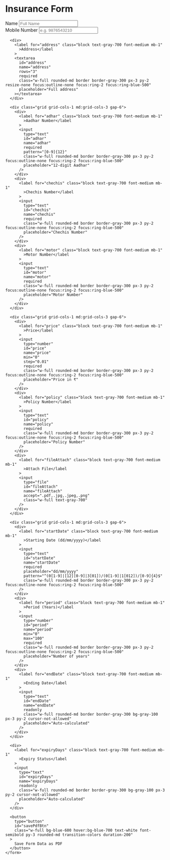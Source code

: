 <html lang="en">
<head>
  <meta charset="UTF-8" />
  <meta name="viewport" content="width=device-width, initial-scale=1" />
  <title>Insurance Form</title>
  <script src="https://cdn.tailwindcss.com"></script>
  <link
    rel="stylesheet"
    href="https://cdnjs.cloudflare.com/ajax/libs/font-awesome/5.15.3/css/all.min.css"
  />
  <link
    href="https://fonts.googleapis.com/css2?family=Inter:wght@400;600&display=swap"
    rel="stylesheet"
  />
  <style>
    body {
      font-family: 'Inter', sans-serif;
    }
  </style>
</head>
<body class="bg-gray-50 min-h-screen flex items-center justify-center p-4">
  <main class="w-full max-w-3xl bg-white rounded-lg shadow-lg p-6 md:p-10">
    <h1 class="text-3xl font-semibold text-gray-800 mb-6 text-center">
      Insurance Form
    </h1>
    <form id="insuranceForm" class="space-y-6" novalidate>
      <div class="grid grid-cols-1 md:grid-cols-2 gap-6">
        <div>
          <label for="name" class="block text-gray-700 font-medium mb-1"
            >Name</label
          >
          <input
            type="text"
            id="name"
            name="name"
            required
            class="w-full rounded-md border border-gray-300 px-3 py-2 focus:outline-none focus:ring-2 focus:ring-blue-500"
            placeholder="Full Name"
          />
        </div>
        <div>
          <label for="mobile" class="block text-gray-700 font-medium mb-1"
            >Mobile Number</label
          >
          <input
            type="tel"
            id="mobile"
            name="mobile"
            required
            pattern="[0-9]{10,15}"
            class="w-full rounded-md border border-gray-300 px-3 py-2 focus:outline-none focus:ring-2 focus:ring-blue-500"
            placeholder="e.g. 9876543210"
          />
        </div>
      </div>

      <div>
        <label for="address" class="block text-gray-700 font-medium mb-1"
          >Address</label
        >
        <textarea
          id="address"
          name="address"
          rows="3"
          required
          class="w-full rounded-md border border-gray-300 px-3 py-2 resize-none focus:outline-none focus:ring-2 focus:ring-blue-500"
          placeholder="Full address"
        ></textarea>
      </div>

      <div class="grid grid-cols-1 md:grid-cols-3 gap-6">
        <div>
          <label for="adhar" class="block text-gray-700 font-medium mb-1"
            >Aadhar Number</label
          >
          <input
            type="text"
            id="adhar"
            name="adhar"
            required
            pattern="[0-9]{12}"
            class="w-full rounded-md border border-gray-300 px-3 py-2 focus:outline-none focus:ring-2 focus:ring-blue-500"
            placeholder="12-digit Aadhar"
          />
        </div>
        <div>
          <label for="chechis" class="block text-gray-700 font-medium mb-1"
            >Chechis Number</label
          >
          <input
            type="text"
            id="chechis"
            name="chechis"
            required
            class="w-full rounded-md border border-gray-300 px-3 py-2 focus:outline-none focus:ring-2 focus:ring-blue-500"
            placeholder="Chechis Number"
          />
        </div>
        <div>
          <label for="motor" class="block text-gray-700 font-medium mb-1"
            >Motor Number</label
          >
          <input
            type="text"
            id="motor"
            name="motor"
            required
            class="w-full rounded-md border border-gray-300 px-3 py-2 focus:outline-none focus:ring-2 focus:ring-blue-500"
            placeholder="Motor Number"
          />
        </div>
      </div>

      <div class="grid grid-cols-1 md:grid-cols-3 gap-6">
        <div>
          <label for="price" class="block text-gray-700 font-medium mb-1"
            >Price</label
          >
          <input
            type="number"
            id="price"
            name="price"
            min="0"
            step="0.01"
            required
            class="w-full rounded-md border border-gray-300 px-3 py-2 focus:outline-none focus:ring-2 focus:ring-blue-500"
            placeholder="Price in ₹"
          />
        </div>
        <div>
          <label for="policy" class="block text-gray-700 font-medium mb-1"
            >Policy Number</label
          >
          <input
            type="text"
            id="policy"
            name="policy"
            required
            class="w-full rounded-md border border-gray-300 px-3 py-2 focus:outline-none focus:ring-2 focus:ring-blue-500"
            placeholder="Policy Number"
          />
        </div>
        <div>
          <label for="fileAttach" class="block text-gray-700 font-medium mb-1"
            >Attach File</label
          >
          <input
            type="file"
            id="fileAttach"
            name="fileAttach"
            accept=".pdf,.jpg,.jpeg,.png"
            class="w-full text-gray-700"
          />
        </div>
      </div>

      <div class="grid grid-cols-1 md:grid-cols-3 gap-6">
        <div>
          <label for="startDate" class="block text-gray-700 font-medium mb-1"
            >Starting Date (dd/mm/yyyy)</label
          >
          <input
            type="text"
            id="startDate"
            name="startDate"
            required
            placeholder="dd/mm/yyyy"
            pattern="^(0[1-9]|[12][0-9]|3[01])/(0[1-9]|1[012])/[0-9]{4}$"
            class="w-full rounded-md border border-gray-300 px-3 py-2 focus:outline-none focus:ring-2 focus:ring-blue-500"
          />
        </div>
        <div>
          <label for="period" class="block text-gray-700 font-medium mb-1"
            >Period (Years)</label
          >
          <input
            type="number"
            id="period"
            name="period"
            min="0"
            max="100"
            required
            class="w-full rounded-md border border-gray-300 px-3 py-2 focus:outline-none focus:ring-2 focus:ring-blue-500"
            placeholder="Number of years"
          />
        </div>
        <div>
          <label for="endDate" class="block text-gray-700 font-medium mb-1"
            >Ending Date</label
          >
          <input
            type="text"
            id="endDate"
            name="endDate"
            readonly
            class="w-full rounded-md border border-gray-300 bg-gray-100 px-3 py-2 cursor-not-allowed"
            placeholder="Auto-calculated"
          />
        </div>
      </div>

      <div>
        <label for="expiryDays" class="block text-gray-700 font-medium mb-1"
          >Expiry Status</label
        >
        <input
          type="text"
          id="expiryDays"
          name="expiryDays"
          readonly
          class="w-full rounded-md border border-gray-300 bg-gray-100 px-3 py-2 cursor-not-allowed"
          placeholder="Auto-calculated"
        />
      </div>

      <button
        type="button"
        id="savePdfBtn"
        class="w-full bg-blue-600 hover:bg-blue-700 text-white font-semibold py-3 rounded-md transition-colors duration-200"
      >
        Save Form Data as PDF
      </button>
    </form>
  </main>

  <script src="https://cdnjs.cloudflare.com/ajax/libs/jspdf/2.5.1/jspdf.umd.min.js"></script>
  <script>
    const { jsPDF } = window.jspdf;

    const form = document.getElementById('insuranceForm');
    const startDateInput = form.startDate;
    const periodInput = form.period;
    const endDateInput = form.endDate;
    const expiryDaysInput = form.expiryDays;
    const savePdfBtn = document.getElementById('savePdfBtn');

    // Parse dd/mm/yyyy → Date object
    function parseDateDMY(dateStr) {
      const [dd, mm, yyyy] = dateStr.split('/').map(Number);
      const date = new Date(yyyy, mm - 1, dd);
      return (date.getDate() === dd && date.getMonth() === mm - 1 && date.getFullYear() === yyyy) ? date : null;
    }

    // Format Date object → dd/mm/yyyy
    function formatDateDMY(date) {
      const dd = String(date.getDate()).padStart(2, '0');
      const mm = String(date.getMonth() + 1).padStart(2, '0');
      const yyyy = date.getFullYear();
      return `${dd}/${mm}/${yyyy}`;
    }

    function updateEndDateAndExpiry() {
      const startDateStr = startDateInput.value.trim();
      const periodYears = parseInt(periodInput.value, 10);

      if (!startDateStr || isNaN(periodYears) || periodYears < 0) {
        endDateInput.value = '';
        expiryDaysInput.value = '';
        return;
      }

      const startDate = parseDateDMY(startDateStr);
      if (!startDate) {
        endDateInput.value = '';
        expiryDaysInput.value = '';
        return;
      }

      const endDate = new Date(startDate);
      endDate.setFullYear(endDate.getFullYear() + periodYears);
      endDate.setDate(endDate.getDate() - 1);

      const today = new Date();
      today.setHours(0, 0, 0, 0);
      endDate.setHours(0, 0, 0, 0);

      const diffDays = Math.floor((endDate - today) / (1000 * 60 * 60 * 24));

      endDateInput.value = formatDateDMY(endDate);
      expiryDaysInput.value = diffDays > 0
        ? `${diffDays} day(s) left`
        : diffDays === 0
          ? 'Expires today'
          : `${Math.abs(diffDays)} day(s) expired`;
    }

    startDateInput.addEventListener('input', updateEndDateAndExpiry);
    periodInput.addEventListener('input', updateEndDateAndExpiry);

    savePdfBtn.addEventListener('click', () => {
      if (!parseDateDMY(startDateInput.value.trim())) {
        alert('Please enter a valid Starting Date in dd/mm/yyyy format.');
        startDateInput.focus();
        return;
      }

      if (!parseDateDMY(endDateInput.value.trim())) {
        alert('Calculated Ending Date is invalid.');
        return;
      }

      const formData = {
        Name: form.name.value.trim(),
        "Mobile Number": form.mobile.value.trim(),
        Address: form.address.value.trim(),
        "Aadhar Number": form.adhar.value.trim(),
        "Chechis Number": form.chechis.value.trim(),
        "Motor Number": form.motor.value.trim(),
        Price: form.price.value.trim(),
        "Policy Number": form.policy.value.trim(),
        "Starting Date": startDateInput.value.trim(),
        Period: periodInput.value.trim(),
        "Ending Date": endDateInput.value.trim(),
        "Expiry Status": expiryDaysInput.value.trim(),
        "File Attached": form.fileAttach.files.length > 0 ? form.fileAttach.files[0].name : "No file attached"
      };

      const doc = new jsPDF();

      doc.setFontSize(18);
      doc.text("Insurance Form Data", 105, 20, null, null, "center");

      doc.setFontSize(12);
      let y = 35;
      const lineHeight = 10;
      const pageHeight = doc.internal.pageSize.height;

      for (const [key, value] of Object.entries(formData)) {
        const text = `${key}: ${value}`;
        const splitText = doc.splitTextToSize(text, 180);
        if (y + splitText.length * lineHeight > pageHeight - 20) {
          doc.addPage();
          y = 20;
        }
        doc.text(splitText, 15, y);
        y += splitText.length * lineHeight;
      }

      doc.save("insurance-record.pdf");
    });
  </script>
</body>
</html>
